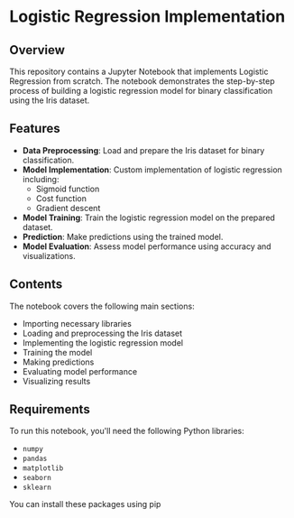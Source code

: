 # Logistic Regression Implementation

## Overview
This repository contains a Jupyter Notebook that implements Logistic Regression from scratch. The notebook demonstrates the step-by-step process of building a logistic regression model for binary classification using the Iris dataset.

## Features
- **Data Preprocessing**: Load and prepare the Iris dataset for binary classification.
- **Model Implementation**: Custom implementation of logistic regression including:
  - Sigmoid function
  - Cost function
  - Gradient descent
- **Model Training**: Train the logistic regression model on the prepared dataset.
- **Prediction**: Make predictions using the trained model.
- **Model Evaluation**: Assess model performance using accuracy and visualizations.

## Contents
The notebook covers the following main sections:
- Importing necessary libraries
- Loading and preprocessing the Iris dataset
- Implementing the logistic regression model
- Training the model
- Making predictions
- Evaluating model performance
- Visualizing results

## Requirements
To run this notebook, you'll need the following Python libraries:
- `numpy`
- `pandas`
- `matplotlib`
- `seaborn`
- `sklearn`

You can install these packages using pip
